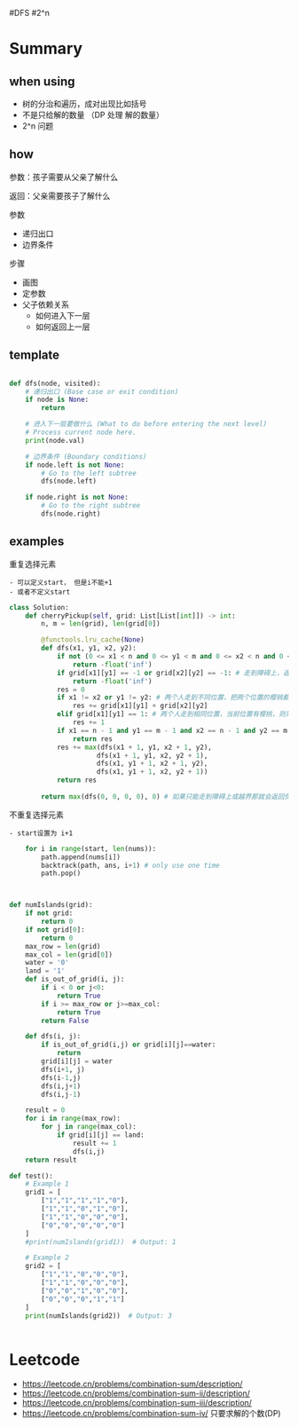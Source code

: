 #DFS #2^n 

# Summary



## when using
- 树的分治和遍历，成对出现比如括号
- 不是只给解的数量 （DP 处理 解的数量）
- 2^n 问题

## how


参数：孩子需要从父亲了解什么

返回：父亲需要孩子了解什么

参数
- 递归出口
- 边界条件

步骤
- 画图
- 定参数
- 父子依赖关系
  - 如何进入下一层
  - 如何返回上一层

## template
```python

def dfs(node, visited):
    # 递归出口 (Base case or exit condition)
    if node is None: 
        return

    # 进入下一层要做什么 (What to do before entering the next level)
    # Process current node here.
    print(node.val)

    # 边界条件 (Boundary conditions)
    if node.left is not None:
        # Go to the left subtree
        dfs(node.left)

    if node.right is not None:
        # Go to the right subtree
        dfs(node.right)
```

## examples
重复选择元素 

    - 可以定义start， 但是i不能+1
    - 或者不定义start

```python
class Solution:
    def cherryPickup(self, grid: List[List[int]]) -> int:
        n, m = len(grid), len(grid[0])

        @functools.lru_cache(None)
        def dfs(x1, y1, x2, y2):
            if not (0 <= x1 < n and 0 <= y1 < m and 0 <= x2 < n and 0 <= y2 < m): # 越界，返回负无穷
                return -float('inf')
            if grid[x1][y1] == -1 or grid[x2][y2] == -1: # 走到障碍上，返回负无穷
                return -float('inf')
            res = 0
            if x1 != x2 or y1 != y2: # 两个人走到不同位置，把两个位置的樱桃都吃掉
                res += grid[x1][y1] + grid[x2][y2]
            elif grid[x1][y1] == 1: # 两个人走到相同位置，当前位置有樱桃，则只能吃到1个
                res += 1
            if x1 == n - 1 and y1 == m - 1 and x2 == n - 1 and y2 == m - 1: # 搜索的终止条件
                return res
            res += max(dfs(x1 + 1, y1, x2 + 1, y2),
                      dfs(x1 + 1, y1, x2, y2 + 1),
                      dfs(x1, y1 + 1, x2 + 1, y2),
                      dfs(x1, y1 + 1, x2, y2 + 1))
            return res
            
        return max(dfs(0, 0, 0, 0), 0) # 如果只能走到障碍上或越界那就会返回负无穷，所以要跟0取max
```
不重复选择元素

    - start设置为 i+1

```python
    for i in range(start, len(nums)):
        path.append(nums[i])
        backtrack(path, ans, i+1) # only use one time
        path.pop()

```

```python


def numIslands(grid):
    if not grid:
        return 0
    if not grid[0]:
        return 0
    max_row = len(grid)
    max_col = len(grid[0])
    water = '0'
    land = '1'
    def is_out_of_grid(i, j):
        if i < 0 or j<0:
            return True
        if i >= max_row or j>=max_col:
            return True
        return False

    def dfs(i, j):
        if is_out_of_grid(i,j) or grid[i][j]==water:
            return
        grid[i][j] = water
        dfs(i+1, j)
        dfs(i-1,j)
        dfs(i,j+1)
        dfs(i,j-1)

    result = 0
    for i in range(max_row):
        for j in range(max_col):
            if grid[i][j] == land:
                result += 1
                dfs(i,j)
    return result

def test():
    # Example 1
    grid1 = [
        ["1","1","1","1","0"],
        ["1","1","0","1","0"],
        ["1","1","0","0","0"],
        ["0","0","0","0","0"]
    ]
    #print(numIslands(grid1))  # Output: 1

    # Example 2
    grid2 = [
        ["1","1","0","0","0"],
        ["1","1","0","0","0"],
        ["0","0","1","0","0"],
        ["0","0","0","1","1"]
    ]
    print(numIslands(grid2))  # Output: 3
    
```

# Leetcode
- https://leetcode.cn/problems/combination-sum/description/
- https://leetcode.cn/problems/combination-sum-ii/description/
- https://leetcode.cn/problems/combination-sum-iii/description/
- https://leetcode.cn/problems/combination-sum-iv/  只要求解的个数(DP)
